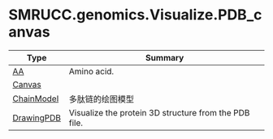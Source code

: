 ﻿
# SMRUCC.genomics.Visualize.PDB_canvas

|Type|Summary|
|----|-------|
|[AA](./AA.md)|Amino acid.|
|[Canvas](./Canvas.md)||
|[ChainModel](./ChainModel.md)|多肽链的绘图模型|
|[DrawingPDB](./DrawingPDB.md)|Visualize the protein 3D structure from the PDB file.|

